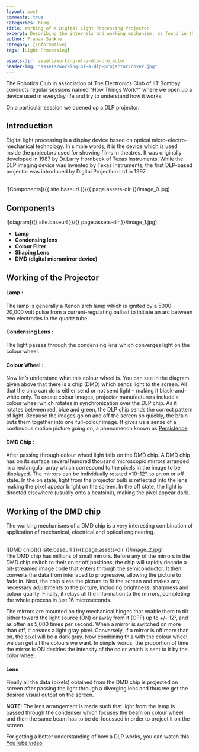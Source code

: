 ```yaml
---
layout: post
comments: true
categories: blog
title: Working of a Digital Light Processing Projector
excerpt: Describing the internals and working mechanism, as found in the How Things Work session
author: Pranav Sankhe
category: [Informative]
tags: [Light Processing]

assets-dir: assets/working-of-a-dlp-projector
header-img: "assets/working-of-a-dlp-projector/cover.jpg"
---
```


The Robotics Club in association of The Electronics Club of IIT Bombay conducts regular sessions named “How Things Work?” where we open up a device used in everyday life and try to understand how it works.

On a particular session we opened up a DLP projector.

Introduction
------------ 

Digital light processing is a display device based on optical micro-electro-mechanical technology. In simple words, it is the device which is used inside the projectors used for showing films in theatres. It was originally developed in 1987 by Dr.Larry Hornbeck of Texas Instruments. While the DLP imaging device was invented by Texas Instruments, the first DLP-based projector was introduced by Digital Projection Ltd in 1997

<br>
![Components]({{ site.baseurl }}/{{ page.assets-dir }}/image_0.jpg)

<br>

Components
----------

![diagram]({{ site.baseurl }}/{{ page.assets-dir }}/image_1.jpg)

- **Lamp**
- **Condensing lens**
- **Colour Filter**
- **Shaping Lens**
- **DMD (digital micromirror device)**

Working of the Projector
-------

#### Lamp :
The lamp is generally a Xenon arch lamp which is ignited by a 5000 - 20,000 volt pulse from a current-regulating ballast to initiate an arc between two electrodes in the quartz tube.

#### Condensing Lens :
The light passes through the condensing lens which converges light on the colour wheel.

#### Colour Wheel :
Now let’s understand what this colour wheel is. You can see in the diagram given above that there is a chip (DMD) which sends light to the screen. All that the chip can do is either send or not send light – making it black-and-white only. To create colour images, projector manufacturers include a colour wheel which rotates in synchronization over the DLP chip. As it rotates between red, blue and green, the DLP chip sends the correct pattern of light. Because the images go on and off the screen so quickly, the brain puts them together into one full-colour image. It gives us a sense of a continuous motion picture going on, a phenomenon known as [Persistence](https://en.wikipedia.org/wiki/Persistence_of_vision).

#### DMD Chip :
After passing through colour wheel light falls on the DMD chip. A DMD chip has on its surface several hundred thousand microscopic mirrors arranged in a rectangular array which correspond to the pixels in the image to be displayed. The mirrors can be individually rotated ±10-12°, to an on or off state. In the on state, light from the projector bulb is reflected into the lens making the pixel appear bright on the screen. In the off state, the light is directed elsewhere (usually onto a heatsink), making the pixel appear dark.

Working of the DMD chip  
------------------------------------

The working mechanisms of a DMD chip is a very interesting combination of application of mechanical, electrical and optical engineering.

<br>
![DMD chip]({{ site.baseurl }}/{{ page.assets-dir }}/image_2.jpg)

<br>
The DMD chip has millions of small mirrors. Before any of the mirrors in the DMD chip switch to their on or off positions, the chip will rapidly decode a bit-streamed image code that enters through the semiconductor. It then converts the data from interlaced to progressive, allowing the picture to fade in. Next, the chip sizes the picture to fit the screen and makes any necessary adjustments to the picture, including brightness, sharpness and colour quality. Finally, it relays all the information to the mirrors, completing the whole process in just 16 microseconds.

The mirrors are mounted on tiny mechanical hinges that enable them to tilt either toward the light source (ON) or away from it (OFF) up to +/- 12°, and as often as 5,000 times per second. When a mirror is switched on more than off, it creates a light gray pixel. Conversely, if a mirror is off more than on, the pixel will be a dark gray. Now combining this with the colour wheel, we can get all the colours we want. In simple words, the proportion of time the mirror is ON decides the intensity of the color which is sent to it by the color wheel.

#### Lens 
Finally all the data (pixels) obtained from the DMD chip is projected on screen after passing the light through a diverging lens and thus we get the desired visual output on the screen.

**NOTE**: The lens arrangement is made such that light from the lamp is passed through the condenser which focuses the beam on colour wheel and then the same beam has to be de-focussed in order to project it on the screen. 

For getting a better understanding of how a DLP works, you can watch this [YouTube video](https://youtu.be/CI0cwk25CAs)

